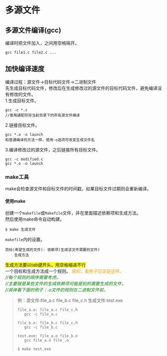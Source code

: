 # 多源文件
## 多源文件编译(gcc)
编译时把文件加入，之间用空格隔开。  
```
gcc file1.c file2.c ...
```

## 加快编译速度
编译过程：源文件->目标代码文件->二进制文件  
先生成目标代码文件，修改后在生成修改过的源文件的目标代码文件，避免编译没有修改的文件。  
1.生成目标文件。  
```
gcc -c *.c
//使用通配符将当前目录下的所有源文件编译
```
2.链接目标文件。  
```
gcc *.o -o launch
和普通编译的方法一样，使用-o选项可改变生成文件名
```
3.编译修改过的源文件，之后链接所有目标文件。
```
gcc -c modified.c
gcc *.o -o launch
```

### make工具
make会检查源文件和目标文件的时间戳，如果目标文件过期则会重新编译。  

#### 使用make
创建一个`makefile`或`Makefile`文件，并在里面描述依赖项和生成方法。  
然后使用make命令自动构建。  
```
$ make 生成文件
```

`makefile`内的设置。  
```
目标(希望生成的文件): 依赖项(生成该文件需要的文件)
    生成方法
```
<font style='background:yellow'>生成方法要以tab键开头，用空格缩进不行</font>  
一个目标和生成方法成一个规则。  <font color='orange'>猜的，看例子应该是这样。</font>  
<font color='green'>*//每个规则的顺序需要考虑。*</font>  
<font color='green'>*//主要就是某些文件的生成依赖项可能是别的需要生成的文件，*</font>  
<font color='green'>*//具体看下面的例子：.o文件的规则在二进制文件前。*</font>  

>例：源文件:file_a.c file_b.c file_c.h 生成文件:test.exe
>```
>file_a.o: file_a.c file_c.h
>    gcc -c file_a.c
>
>file_b.o: file_b.c file_c.h
>    gcc -c file_b.c
>
>test.exe: file_a.o file_b.o
>    gcc file_a.o file_.o
> ```
> ```
> $ make test.exe
> ```















